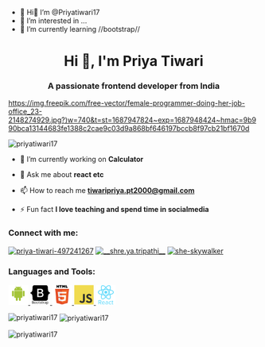 - 👋 Hi💃 I’m @Priyatiwari17
- 👀 I’m interested in ...
- 🌱 I’m currently learning //bootstrap//



<!---
Priyatiwari17/Priyatiwari17 is a ✨ special ✨ repository because its `README.md` (this file) appears on your GitHub profile.
You can click the Preview link to take a look at your changes.
--->

<h1 align="center">Hi 👋, I'm Priya Tiwari</h1>
<h3 align="center">A passionate frontend developer from India</h3>

https://img.freepik.com/free-vector/female-programmer-doing-her-job-office_23-2148274929.jpg?)w=740&t=st=1687947824~exp=1687948424~hmac=9b990bca13144683fe1388c2cae9c03d9a868bf646197bccb8f97cb21bf1670d

<p align="left"><img src="https://komarev.com/ghpvc/?username=priyatiwari17&label=Profile%20views&color=0e75b6&style=flat" alt="priyatiwari17" /></p>

- 🔭 I’m currently working on **Calculator**

- 💬 Ask me about **react etc**

- 📫 How to reach me **tiwaripriya.pt2000@gmail.com**

- ⚡ Fun fact **I love teaching and spend time in socialmedia**

<h3 align="left">Connect with me:</h3>
<p align="left">
<a href="https://linkedin.com/in/priya-tiwari-497241267" target="blank"><img align="center" src="https://raw.githubusercontent.com/rahuldkjain/github-profile-readme-generator/master/src/images/icons/Social/linked-in-alt.svg" alt="priya-tiwari-497241267" height="30" width="40" /></a>
<a href="https://instagram.com/__shre.ya.tripathi__" target="blank"><img align="center" src="https://raw.githubusercontent.com/rahuldkjain/github-profile-readme-generator/master/src/images/icons/Social/instagram.svg" alt="__shre.ya.tripathi__" height="30" width="40" /></a>
<a href="https://www.youtube.com/c/she-skywalker" target="blank"><img align="center" src="https://raw.githubusercontent.com/rahuldkjain/github-profile-readme-generator/master/src/images/icons/Social/youtube.svg" alt="she-skywalker" height="30" width="40" /></a>
</p>

<h3 align="left">Languages and Tools:</h3>
<p align="left"> <a href="https://developer.android.com" target="_blank" rel="noreferrer"> <img src="https://raw.githubusercontent.com/devicons/devicon/master/icons/android/android-original-wordmark.svg" alt="android" width="40" height="40"/> </a> <a href="https://getbootstrap.com" target="_blank" rel="noreferrer"> <img src="https://raw.githubusercontent.com/devicons/devicon/master/icons/bootstrap/bootstrap-plain-wordmark.svg" alt="bootstrap" width="40" height="40"/> </a> <a href="https://www.w3.org/html/" target="_blank" rel="noreferrer"> <img src="https://raw.githubusercontent.com/devicons/devicon/master/icons/html5/html5-original-wordmark.svg" alt="html5" width="40" height="40"/> </a> <a href="https://developer.mozilla.org/en-US/docs/Web/JavaScript" target="_blank" rel="noreferrer"> <img src="https://raw.githubusercontent.com/devicons/devicon/master/icons/javascript/javascript-original.svg" alt="javascript" width="40" height="40"/> </a> <a href="https://reactjs.org/" target="_blank" rel="noreferrer"> <img src="https://raw.githubusercontent.com/devicons/devicon/master/icons/react/react-original-wordmark.svg" alt="react" width="40" height="40"/> </a> </p>

<p><img align="left" src="https://github-readme-stats.vercel.app/api/top-langs?username=priyatiwari17&show_icons=true&locale=en&layout=compact" alt="priyatiwari17" /></p>

<p>&nbsp;<img align="center" src="https://github-readme-stats.vercel.app/api?username=priyatiwari17&show_icons=true&locale=en" alt="priyatiwari17" /></p>

<p><img align="center" src="https://github-readme-streak-stats.herokuapp.com/?user=priyatiwari17&" alt="priyatiwari17" /></p>


